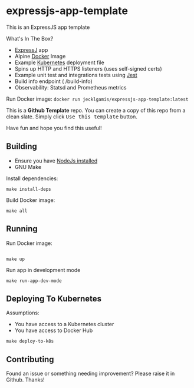 # expressjs-app-template

This is an ExpressJS app template

What's In The Box?

* [ExpressJ](https://expressjs.com/) app
* Alpine [Docker](https://docker.io) Image
* Example [Kubernetes](https://kubernetes.io/) deployment file
* Spins up HTTP and HTTPS listeners (uses self-signed certs)
* Example unit test and integrations tests using [Jest](https://jestjs.io/)
* Build info endpoint ( /build-info)
* Observability: Statsd and Prometheus metrics

Run Docker image:  `docker run jecklgamis/expressjs-app-template:latest`

This is a **Github Template** repo. You can create a copy of this repo from a clean slate. Simply click
<kbd>Use this template</kbd> button.

Have fun and hope you find this useful!

## Building

* Ensure you have [NodeJs installed](https://nodejs.org/en/download/package-manager/)
* GNU Make

Install dependencies:

```
make install-deps
```

Build Docker image:

```
make all
```

## Running

Run Docker image:

```

make up

```

Run app in development mode

```
make run-app-dev-mode
```

## Deploying To Kubernetes

Assumptions:

* You have access to a Kubernetes cluster
* You have access to Docker Hub

```
make deploy-to-k8s
```

## Contributing

Found an issue or something needing improvement? Please raise it in Github. Thanks!


